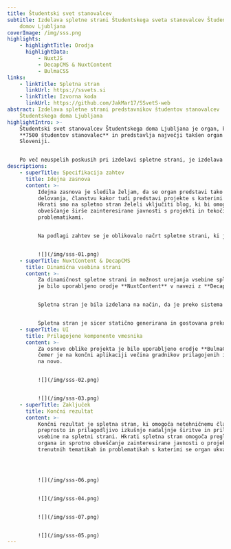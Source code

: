 ```yaml
---
title: Študentski svet stanovalcev
subtitle: Izdelava spletne strani Študentskega sveta stanovalcev Študentskih
    domov Ljubljana
coverImage: /img/sss.png
highlights:
    - highlightTitle: Orodja
      highlightData:
          - NuxtJS
          - DecapCMS & NuxtContent
          - BulmaCSS
links:
    - linkTitle: Spletna stran
      linkUrl: https://ssvets.si
    - linkTitle: Izvorna koda
      linkUrl: https://github.com/JakMar17/SSvetS-web
abstract: Izdelava spletne strani predstavnikov študentov stanovalcev
    Študentskega doma Ljubljana
highlightIntro: >-
    Študentski svet stanovalcev Študentskega doma Ljubljana je organ, ki zastopa
    **7500 študentov stanovalec** in predstavlja največji takšen organ v
    Sloveniji.


    Po več neuspelih poskusih pri izdelavi spletne strani, je izdelava v letu 2023 bila zaupana meni. Po zajemu specifikacij in zahtev, je sledila izdelava modela wireframe in kasneje izgradnja spletne strani skupaj z možnostjo urejanja vsebine.
descriptions:
    - superTitle: Specifikacija zahtev
      title: Idejna zasnova
      content: >-
          Idejna zasnova je sledila željam, da se organ predstavi tako v načinu
          delovanja, članstvu kakor tudi predstavi projekte s katerimi se ukvarja.
          Hkrati smo na spletno stran želeli vključiti blog, ki bi omogočal
          obveščanje širše zainteresirane javnosti s projekti in tekočimi
          problematikami.


          Na podlagi zahtev se je oblikovalo načrt spletne strani, ki je obsegala **predstavitev organov in članov, projekte, novice in kontakt.**


          ![](/img/sss-01.png)
    - superTitle: NuxtContent & DecapCMS
      title: Dinamična vsebina strani
      content: >-
          Za dinamičnost spletne strani in možnost urejanja vsebine spletne strani
          je bilo uporabljeno orodje **NuxtContent** v navezi z **DecapCMS.**


          Spletna stran je bila izdelana na način, da je preko sistema za urejanje vsebine mogoče **dodajati tudi nove glavne strani in podstrani.** Kar pomeni, da je spletna stran (vsebinsko gledano) v **celoti prilagodljiva.** Poleg tega se dinamična vsebina uporablja tudi za prikaz novic.


          Spletna stran je sicer statično generirana in gostovana preko storitve **Netlify**, saj omejitve zastonjskega paketa spletna stran (zaenkrat še) ne presega.
    - superTitle: UI
      title: Prilagojene komponente vmesnika
      content: >-
          Za osnovo oblike projekta je bilo uporabljeno orodje **BulmaCSS**, pri
          čemer je na končni aplikaciji večina gradnikov prilagojenih in oblikovanih
          na novo.


          ![](/img/sss-02.png)


          ![](/img/sss-03.png)
    - superTitle: Zaključek
      title: Končni rezultat
      content: >-
          Končni rezultat je spletna stran, ki omogoča netehničnemu članstvu organa
          preprosto in prilagodljivo izkušnjo nadaljnje širitve in prilagajanja
          vsebine na spletni strani. Hkrati spletna stran omogoča pregled delovanja
          organa in sprotno obveščanje zainteresirane javnosti o projektih,
          trenutnih tematikah in problematikah s katerimi se organ ukvarja.




          ![](/img/sss-06.png)


          ![](/img/sss-04.png)


          ![](/img/sss-07.png)


          ![](/img/sss-05.png)
---
```

